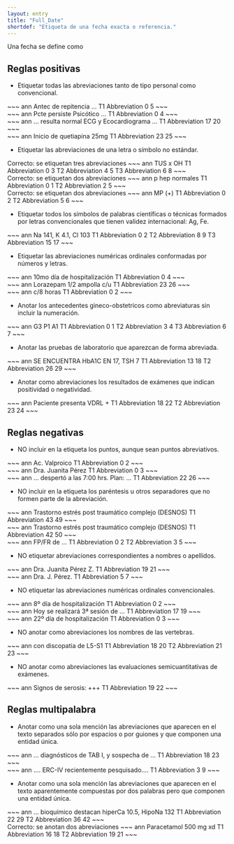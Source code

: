 ```yaml
---
layout: entry
title: "Full_Date"
shortdef: "Etiqueta de una fecha exacta o referencia."
---
```



Una fecha se define como 

## Reglas positivas

* Etiquetar todas las abreviaciones tanto de tipo personal como convencional.

<div class="annotation-correct" markdown="1">
~~~ ann
Antec de repitencia …
T1 Abbreviation 0 5 
~~~
</div>

<div class="annotation-correct" markdown="1">
~~~ ann
Pcte persiste Psicótico …
T1 Abbreviation 0 4 
~~~
</div>

<div class="annotation-correct" markdown="1">
~~~ ann
… resulta normal ECG y Ecocardiograma …
T1 Abbreviation 17 20 
~~~
</div>

<div class="annotation-correct" markdown="1">
~~~ ann
Inicio de quetiapina 25mg
T1 Abbreviation 23 25 
~~~
</div>

* Etiquetar las abreviaciones de una letra o símbolo no estándar.

<div class="annotation-correct" markdown="1">
Correcto: se etiquetan tres abreviaciones
~~~ ann
TUS x OH
T1 Abbreviation 0 3 
T2 Abbreviation 4 5 
T3 Abbreviation 6 8 
~~~
</div>

<div class="annotation-correct" markdown="1">
Correcto: se etiquetan dos abreviaciones
~~~ ann
p hep normales
T1 Abbreviation 0 1 
T2 Abbreviation 2 5 
~~~
</div>

<div class="annotation-correct" markdown="1">
Correcto: se etiquetan dos abreviaciones
~~~ ann
MP  (+)
T1 Abbreviation 0 2 
T2 Abbreviation 5 6 
~~~
</div>

* Etiquetar todos los símbolos de palabras científicas o técnicas formados por letras convencionales que tienen validez internacional: Ag, Fe.

<div class="annotation-correct" markdown="1">
~~~ ann
Na 141, K 4.1, Cl 103
T1 Abbreviation 0 2 
T2 Abbreviation 8 9 
T3 Abbreviation 15 17 
~~~
</div>

* Etiquetar las abreviaciones numéricas ordinales conformadas por números y letras.

<div class="annotation-correct" markdown="1">
~~~ ann
10mo día de hospitalización
T1 Abbreviation 0 4 
~~~
</div>

<div class="annotation-correct" markdown="1">
~~~ ann
Lorazepam 1/2 ampolla  c/u
T1 Abbreviation 23 26 
~~~
</div>

<div class="annotation-correct" markdown="1">
~~~ ann
c/8 horas
T1 Abbreviation 0 2 
~~~
</div>

* Anotar los antecedentes gineco-obstetricos como abreviaturas sin incluir la numeración.

<div class="annotation-correct" markdown="1">
~~~ ann
G3 P1 A1
T1 Abbreviation 0 1 
T2 Abbreviation 3 4 
T3 Abbreviation 6 7 
~~~
</div>

* Anotar las pruebas de laboratorio que aparezcan de forma abreviada.

<div class="annotation-correct" markdown="1">
~~~ ann
SE ENCUENTRA HbA1C EN 17, TSH 7
T1 Abbreviation 13 18 
T2 Abbreviation 26 29 
~~~
</div>

* Anotar como abreviaciones los resultados de exámenes que indican positividad o negatividad.

<div class="annotation-correct" markdown="1">
~~~ ann
Paciente presenta VDRL +
T1 Abbreviation 18 22 
T2 Abbreviation 23 24 
~~~
</div>

## Reglas negativas

* NO incluir en la etiqueta los puntos, aunque sean puntos abreviativos. 

<div class="annotation-correct" markdown="1">
~~~ ann
Ac. Valproico
T1 Abbreviation 0 2 
~~~
</div>

<div class="annotation-correct" markdown="1">
~~~ ann
Dra. Juanita Pérez
T1 Abbreviation 0 3 
~~~
</div>

<div class="annotation-incorrect" markdown="1">
~~~ ann
… despertó a las 7:00 hrs. Plan: …
T1 Abbreviation 22 26 
~~~
</div>

* NO incluir en la etiqueta los paréntesis u otros separadores que no formen parte de la abreviación.

<div class="annotation-correct" markdown="1">
~~~ ann
Trastorno estrés post traumático complejo (DESNOS) 
T1 Abbreviation 43 49 
~~~
</div>

<div class="annotation-incorrect" markdown="1">
~~~ ann
Trastorno estrés post traumático complejo (DESNOS) 
T1 Abbreviation 42 50 
~~~
</div>

<div class="annotation-correct" markdown="1">
~~~ ann
FP/FR de …
T1 Abbreviation 0 2 
T2 Abbreviation 3 5 
~~~
</div>

* NO etiquetar abreviaciones correspondientes a nombres o apellidos.

<div class="annotation-incorrect" markdown="1">
~~~ ann
Dra. Juanita Pérez Z. 
T1 Abbreviation 19 21 
~~~
</div>

<div class="annotation-incorrect" markdown="1">
~~~ ann
Dra. J. Pérez. 
T1 Abbreviation 5 7 
~~~
</div>

* NO etiquetar las abreviaciones numéricas ordinales convencionales.

<div class="annotation-incorrect" markdown="1">
~~~ ann
8º día de hospitalización
T1 Abbreviation 0 2 
~~~
</div>

<div class="annotation-incorrect" markdown="1">
~~~ ann
Hoy se realizará 3ª sesión de … 
T1 Abbreviation 17 19 
~~~
</div>

<div class="annotation-incorrect" markdown="1">
~~~ ann
22º día de hospitalización
T1 Abbreviation 0 3 
~~~
</div>

* NO anotar como abreviaciones los nombres de las vertebras.

<div class="annotation-incorrect" markdown="1">
~~~ ann
con discopatia de L5-S1
T1 Abbreviation 18 20 
T2 Abbreviation 21 23 
~~~
</div>

* NO anotar como abreviaciones las evaluaciones semicuantitativas de exámenes.

<div class="annotation-incorrect" markdown="1">
~~~ ann
Signos de serosis: +++
T1 Abbreviation 19 22 
~~~
</div>

## Reglas multipalabra

* Anotar como una sola mención las abreviaciones que aparecen en el texto separados sólo por espacios o por guiones y que componen una entidad única.

<div class="annotation-correct" markdown="1">
~~~ ann
… diagnósticos de TAB I, y sospecha de …
T1 Abbreviation 18 23 
~~~
</div>

<div class="annotation-correct" markdown="1">
~~~ ann
…. ERC-IV recientemente pesquisado…. 
T1 Abbreviation 3 9 
~~~
</div>

* Anotar como una sola mención las abreviaciones que aparecen en el texto aparentemente compuestas por dos palabras pero que componen una entidad única.

<div class="annotation-correct" markdown="1">
~~~ ann
… bioquímico destacan hiperCa 10.5, HipoNa 132
T1 Abbreviation 22 29 
T2 Abbreviation 36 42 
~~~
</div>

<div class="annotation-correct" markdown="1">
Correcto: se anotan dos abreviaciones
~~~ ann
Paracetamol 500 mg xd
T1 Abbreviation 16 18 
T2 Abbreviation 19 21 
~~~
</div>
